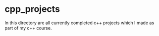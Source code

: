 # cpp_projects
In this directory are all currently completed c++ projects which I made as part of my c++ course.